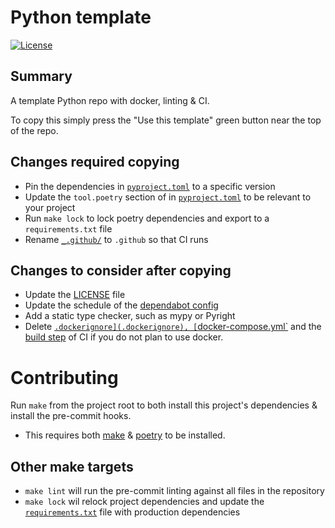 # Python template

[![License](https://img.shields.io/github/license/owl-corp/python-template)](https://github.com/owl-corp/python-template)

## Summary
A template Python repo with docker, linting & CI.

To copy this simply press the "Use this template" green button near the top of the repo.

## Changes required copying
- Pin the dependencies in [`pyproject.toml`](pyproject.toml) to a specific version
- Update the `tool.poetry` section of in [`pyproject.toml`](pyproject.toml) to be relevant to your project
- Run `make lock` to lock poetry dependencies and export to a `requirements.txt` file
- Rename [`_.github/`](_.github/) to `.github` so that CI runs

## Changes to consider after copying
- Update the [LICENSE](LICENSE) file
- Update the schedule of the [dependabot config](.github/dependabot.yml)
- Add a static type checker, such as mypy or Pyright
- Delete [`.dockerignore](.dockerignore), [`docker-compose.yml`](docker-compose.yml) and the [build step](_.github/workflows/build.yaml) of CI if you do not plan to use docker.


# Contributing
Run `make` from the project root to both install this project's dependencies & install the pre-commit hooks.
- This requires both [make](https://www.gnu.org/software/make/) & [poetry](https://python-poetry.org/) to be installed.

## Other make targets
- `make lint` will run the pre-commit linting against all files in the repository
- `make lock` wil relock project dependencies and update the [`requirements.txt`](./requirements.txt) file with production dependencies
